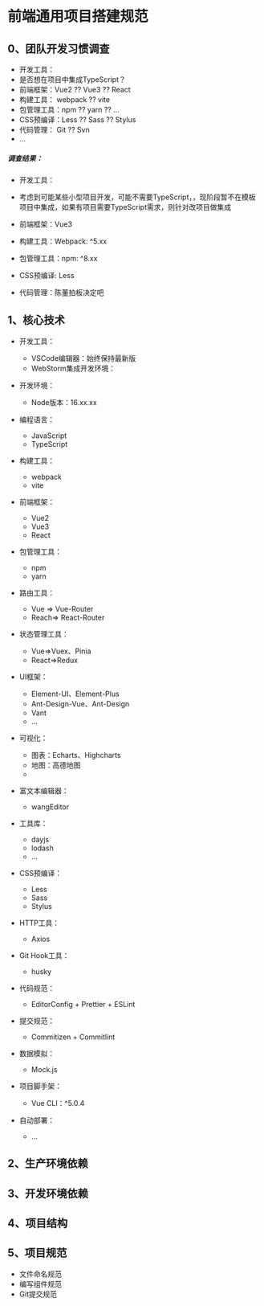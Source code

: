 # 前端通用项目搭建规范



## 0、团队开发习惯调查

- 开发工具：
- 是否想在项目中集成TypeScript？
- 前端框架：Vue2  ??  Vue3  ??  React
- 构建工具： webpack ?? vite
- 包管理工具：npm ?? yarn ?? ...
- CSS预编译：Less ?? Sass ?? Stylus
- 代码管理： Git ?? Svn
- ...



##### 调查结果：

- 开发工具：

- 考虑到可能某些小型项目开发，可能不需要TypeScript，，现阶段暂不在模板项目中集成，如果有项目需要TypeScript需求，则针对改项目做集成

- 前端框架：Vue3

- 构建工具：Webpack: ^5.xx 

- 包管理工具：npm: ^8.xx

- CSS预编译: Less

- 代码管理：陈董拍板决定吧

  

## 1、核心技术

- 开发工具：
  - VSCode编辑器：始终保持最新版
  - WebStorm集成开发环境：
- 开发环境：
  - Node版本：16.xx.xx
- 编程语言：
  - JavaScript
  - TypeScript
- 构建工具：
  - webpack
  - vite
- 前端框架：
  - Vue2
  - Vue3
  - React
- 包管理工具：
  - npm
  - yarn
- 路由工具：
  - Vue => Vue-Router
  - Reach=> React-Router
- 状态管理工具：
  - Vue=>Vuex、Pinia
  - React=>Redux
- UI框架：
  - Element-UI、Element-Plus
  - Ant-Design-Vue、Ant-Design
  - Vant
  - ...
- 可视化：
  - 图表：Echarts、Highcharts
  - 地图：高德地图
  - 
- 富文本编辑器：
  - wangEditor
- 工具库：
  - dayjs
  - lodash
  - ...
- CSS预编译：
  - Less
  - Sass
  - Stylus
- HTTP工具：
  - Axios
- Git Hook工具：
  - husky

- 代码规范：
  - EditorConfig + Prettier + ESLint

- 提交规范：
  - Commitizen + Commitlint

- 数据模拟：
  - Mock.js

- 项目脚手架：
  - Vue CLI：^5.0.4

- 自动部署：
  - ...






## 2、生产环境依赖





## 3、开发环境依赖





## 4、项目结构





## 5、项目规范

- 文件命名规范
- 编写组件规范
- Git提交规范







